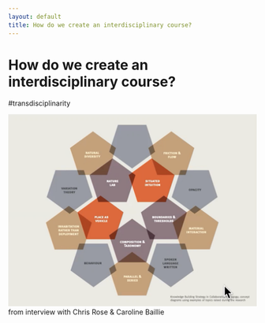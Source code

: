 ```yaml
---
layout: default
title: How do we create an interdisciplinary course?
---
```

# How do we create an interdisciplinary course?
#transdisciplinarity

![](media/cleanshot_2024-03-20-at-09-10-32@2x.png)
from interview with Chris Rose & Caroline Baillie 